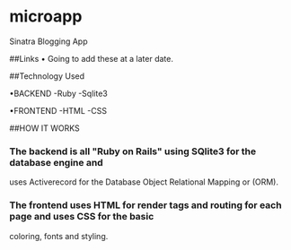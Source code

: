 # microapp
Sinatra Blogging App

##Links
  • Going to add these at a later date.

##Technology Used

  •BACKEND
    -Ruby
    -Sqlite3
    
  
  •FRONTEND
    -HTML
    -CSS
    
  ##HOW IT WORKS
  
### The backend is all "Ruby on Rails" using SQlite3 for the database engine and 
uses Activerecord for the Database Object Relational Mapping or (ORM).
 
### The frontend uses HTML for <ERB> render tags and routing for each page and uses CSS for the basic 
coloring, fonts and styling. 








